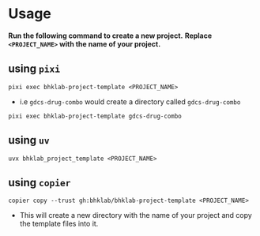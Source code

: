 # Usage

**Run the following command to create a new project.**
**Replace `<PROJECT_NAME>` with the name of your project.**

## using `pixi`

```console
pixi exec bhklab-project-template <PROJECT_NAME>
```

- i.e `gdcs-drug-combo` would create a directory called `gdcs-drug-combo`

```console
pixi exec bhklab-project-template gdcs-drug-combo
```

## using `uv`

```console
uvx bhklab_project_template <PROJECT_NAME>
```

## using `copier`

```console
copier copy --trust gh:bhklab/bhklab-project-template <PROJECT_NAME>
```

- This will create a new directory with the name of your project and copy the
  template files into it.
